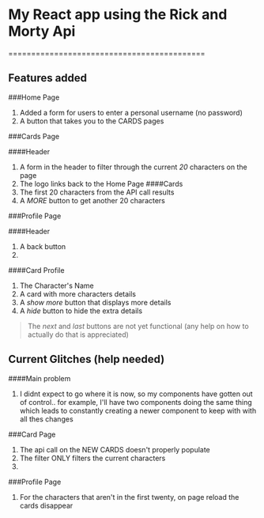 # My React app using the Rick and Morty Api
===========================================

## Features added

###Home Page 
1. Added a form for users to enter a personal username (no password)
2. A button that takes you to the CARDS pages

###Cards Page

####Header
1. A form in the header to filter through the current *20* characters on the page
2. The logo links back to the Home Page
####Cards
1. The first 20 characters from the API call results
2. A *MORE* button to get another 20 characters


###Profile Page

####Header
1. A back button
2. 
####Card Profile

1. The Character's Name
2. A card with more characters details
3. A *show more* button that displays more details
4. A *hide* button to hide the extra details
> The *next* and *last* buttons are not yet functional (any help on how to actually do that is appreciated)


## Current Glitches (help needed)

####Main problem 

1. I didnt expect to go where it is now, so my components have gotten out of control.. for example, I'll have two components doing the same thing which leads to constantly creating a newer component to keep with with all thes changes

###Card Page

1. The api call on the NEW CARDS doesn't properly populate
2. The filter ONLY filters the current characters
3. 
###Profile Page

1. For the characters that aren't in the first twenty, on page reload the cards disappear

